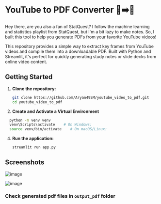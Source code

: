 # YouTube to PDF Converter 🎥➡️📄

Hey there, are you also a fan of StatQuest? I follow the machine learning and statistics playlist from StatQuest, but I'm a bit lazy to make notes. So, I built this tool to help you generate PDFs from your favorite YouTube videos!

This repository provides a simple way to extract key frames from YouTube videos and compile them into a downloadable PDF. Built with Python and Streamlit, it's perfect for quickly generating study notes or slide decks from online video content.

## Getting Started

1. **Clone the repository:**

   ```bash
   git clone https://github.com/Aryan49SM/youtube_video_to_pdf.git
   cd youtube_video_to_pdf
   ```

3. **Create and Activate a Virtual Environment**
  
  ```bash
    python -m venv venv
    venv\Scripts\activate    # On Windows:
    source venv/bin/activate    # On macOS/Linux:
   ```

4. **Run the application:**

   ```bash
   streamlit run app.py
   ```

## Screenshots

![image](https://github.com/user-attachments/assets/387dff6e-2b2d-4432-afc6-daccff0680b7)

![image](https://github.com/user-attachments/assets/caff807f-30dc-47da-9e98-ac8d9b16351b)

### Check generated pdf files in ```output_pdf``` folder



   
